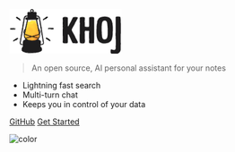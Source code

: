 <!-- _coverpage.md -->

![logo](./assets/ridge-logo-sideways-200.png)

> An open source, AI personal assistant for your notes

- Lightning fast search
- Multi-turn chat
- Keeps you in control of your data

[GitHub](https://github.com/ridge-ai/ridge)
[Get Started](#ridge)

![color](#f9f5de)
